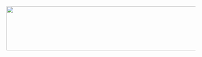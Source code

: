 
<a href="https://github.com/devxb/gitanimals">
  <img
    src="https://render.gitanimals.org/lines/haonee"
    width="600"
    height="120"
  />
</a>
  
